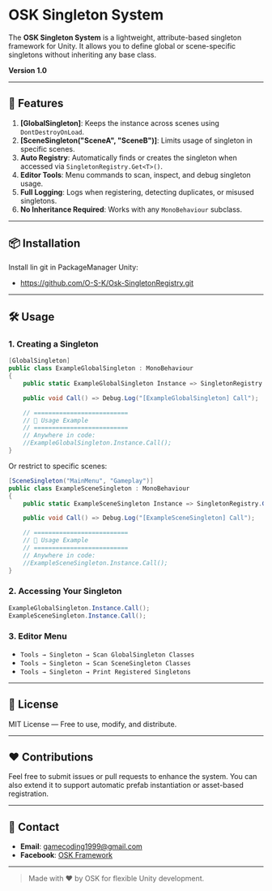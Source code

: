 # **OSK Singleton System**

The **OSK Singleton System** is a lightweight, attribute-based singleton framework for Unity. It allows you to define global or scene-specific singletons without inheriting any base class.

**Version 1.0**

---

## **🚀 Features**

1. **[GlobalSingleton]**: Keeps the instance across scenes using `DontDestroyOnLoad`.
2. **[SceneSingleton("SceneA", "SceneB")]**: Limits usage of singleton in specific scenes.
3. **Auto Registry**: Automatically finds or creates the singleton when accessed via `SingletonRegistry.Get<T>()`.
4. **Editor Tools**: Menu commands to scan, inspect, and debug singleton usage.
5. **Full Logging**: Logs when registering, detecting duplicates, or misused singletons.
6. **No Inheritance Required**: Works with any `MonoBehaviour` subclass.

---

## **📦 Installation**

Install lin git in PackageManager Unity:

- https://github.com/O-S-K/Osk-SingletonRegistry.git

---

## **🛠️ Usage**

### **1. Creating a Singleton**

```csharp
[GlobalSingleton]
public class ExampleGlobalSingleton : MonoBehaviour
{
    public static ExampleGlobalSingleton Instance => SingletonRegistry.Get<ExampleGlobalSingleton>();

    public void Call() => Debug.Log("[ExampleGlobalSingleton] Call");

    // ==========================
    // 🧩 Usage Example
    // ==========================
    // Anywhere in code:
    //ExampleGlobalSingleton.Instance.Call();
}
```

Or restrict to specific scenes:

```csharp
[SceneSingleton("MainMenu", "Gameplay")]
public class ExampleSceneSingleton : MonoBehaviour
{
    public static ExampleSceneSingleton Instance => SingletonRegistry.Get<ExampleSceneSingleton>();

    public void Call() => Debug.Log("[ExampleSceneSingleton] Call");

    // ==========================
    // 🧩 Usage Example
    // ==========================
    // Anywhere in code:
    //ExampleSceneSingleton.Instance.Call();
}
```

### **2. Accessing Your Singleton**
```csharp
ExampleGlobalSingleton.Instance.Call();
ExampleSceneSingleton.Instance.Call(); 
```

### **3. Editor Menu**
- `Tools → Singleton → Scan GlobalSingleton Classes`
- `Tools → Singleton → Scan SceneSingleton Classes`
- `Tools → Singleton → Print Registered Singletons`

---

## **📜 License**
MIT License — Free to use, modify, and distribute.

---

## **❤️ Contributions**
Feel free to submit issues or pull requests to enhance the system. You can also extend it to support automatic prefab instantiation or asset-based registration.

---

## **📧 Contact**
- **Email**: gamecoding1999@gmail.com
- **Facebook**: [OSK Framework](https://www.facebook.com/xOskx/)

---

> Made with ❤️ by OSK for flexible Unity development.
